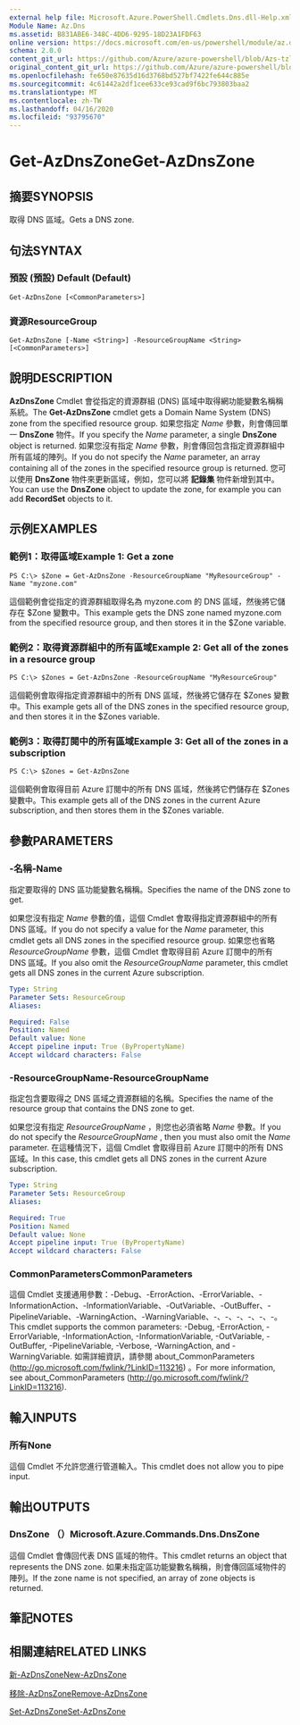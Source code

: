 ```yaml
---
external help file: Microsoft.Azure.PowerShell.Cmdlets.Dns.dll-Help.xml
Module Name: Az.Dns
ms.assetid: B831ABE6-348C-4DD6-9295-18D23A1FDF63
online version: https://docs.microsoft.com/en-us/powershell/module/az.dns/get-azdnszone
schema: 2.0.0
content_git_url: https://github.com/Azure/azure-powershell/blob/Azs-tzl/src/Dns/Dns/help/Get-AzDnsZone.md
original_content_git_url: https://github.com/Azure/azure-powershell/blob/Azs-tzl/src/Dns/Dns/help/Get-AzDnsZone.md
ms.openlocfilehash: fe650e87635d16d3768bd527bf7422fe644c885e
ms.sourcegitcommit: 4c61442a2df1cee633ce93cad9f6bc793803baa2
ms.translationtype: MT
ms.contentlocale: zh-TW
ms.lasthandoff: 04/16/2020
ms.locfileid: "93795670"
---
```

# <span data-ttu-id="d0146-101">Get-AzDnsZone</span><span class="sxs-lookup"><span data-stu-id="d0146-101">Get-AzDnsZone</span></span>

## <span data-ttu-id="d0146-102">摘要</span><span class="sxs-lookup"><span data-stu-id="d0146-102">SYNOPSIS</span></span>
<span data-ttu-id="d0146-103">取得 DNS 區域。</span><span class="sxs-lookup"><span data-stu-id="d0146-103">Gets a DNS zone.</span></span>

## <span data-ttu-id="d0146-104">句法</span><span class="sxs-lookup"><span data-stu-id="d0146-104">SYNTAX</span></span>

### <span data-ttu-id="d0146-105">預設 (預設) </span><span class="sxs-lookup"><span data-stu-id="d0146-105">Default (Default)</span></span>
```
Get-AzDnsZone [<CommonParameters>]
```

### <span data-ttu-id="d0146-106">資源</span><span class="sxs-lookup"><span data-stu-id="d0146-106">ResourceGroup</span></span>
```
Get-AzDnsZone [-Name <String>] -ResourceGroupName <String> [<CommonParameters>]
```

## <span data-ttu-id="d0146-107">說明</span><span class="sxs-lookup"><span data-stu-id="d0146-107">DESCRIPTION</span></span>
<span data-ttu-id="d0146-108">**AzDnsZone** Cmdlet 會從指定的資源群組 (DNS) 區域中取得網功能變數名稱稱系統。</span><span class="sxs-lookup"><span data-stu-id="d0146-108">The **Get-AzDnsZone** cmdlet gets a Domain Name System (DNS) zone from the specified resource group.</span></span>
<span data-ttu-id="d0146-109">如果您指定 *Name* 參數，則會傳回單一 **DnsZone** 物件。</span><span class="sxs-lookup"><span data-stu-id="d0146-109">If you specify the *Name* parameter, a single **DnsZone** object is returned.</span></span>
<span data-ttu-id="d0146-110">如果您沒有指定 *Name* 參數，則會傳回包含指定資源群組中所有區域的陣列。</span><span class="sxs-lookup"><span data-stu-id="d0146-110">If you do not specify the *Name* parameter, an array containing all of the zones in the specified resource group is returned.</span></span>
<span data-ttu-id="d0146-111">您可以使用 **DnsZone** 物件來更新區域，例如，您可以將 **記錄集** 物件新增到其中。</span><span class="sxs-lookup"><span data-stu-id="d0146-111">You can use the **DnsZone** object to update the zone, for example you can add **RecordSet** objects to it.</span></span>

## <span data-ttu-id="d0146-112">示例</span><span class="sxs-lookup"><span data-stu-id="d0146-112">EXAMPLES</span></span>

### <span data-ttu-id="d0146-113">範例1：取得區域</span><span class="sxs-lookup"><span data-stu-id="d0146-113">Example 1: Get a zone</span></span>
```
PS C:\> $Zone = Get-AzDnsZone -ResourceGroupName "MyResourceGroup" -Name "myzone.com"
```

<span data-ttu-id="d0146-114">這個範例會從指定的資源群組取得名為 myzone.com 的 DNS 區域，然後將它儲存在 $Zone 變數中。</span><span class="sxs-lookup"><span data-stu-id="d0146-114">This example gets the DNS zone named myzone.com from the specified resource group, and then stores it in the $Zone variable.</span></span>

### <span data-ttu-id="d0146-115">範例2：取得資源群組中的所有區域</span><span class="sxs-lookup"><span data-stu-id="d0146-115">Example 2: Get all of the zones in a resource group</span></span>
```
PS C:\> $Zones = Get-AzDnsZone -ResourceGroupName "MyResourceGroup"
```

<span data-ttu-id="d0146-116">這個範例會取得指定資源群組中的所有 DNS 區域，然後將它儲存在 $Zones 變數中。</span><span class="sxs-lookup"><span data-stu-id="d0146-116">This example gets all of the DNS zones in the specified resource group, and then stores it in the $Zones variable.</span></span>

### <span data-ttu-id="d0146-117">範例3：取得訂閱中的所有區域</span><span class="sxs-lookup"><span data-stu-id="d0146-117">Example 3: Get all of the zones in a subscription</span></span>
```
PS C:\> $Zones = Get-AzDnsZone
```

<span data-ttu-id="d0146-118">這個範例會取得目前 Azure 訂閱中的所有 DNS 區域，然後將它們儲存在 $Zones 變數中。</span><span class="sxs-lookup"><span data-stu-id="d0146-118">This example gets all of the DNS zones in the current Azure subscription, and then stores them in the $Zones variable.</span></span>

## <span data-ttu-id="d0146-119">參數</span><span class="sxs-lookup"><span data-stu-id="d0146-119">PARAMETERS</span></span>

### <span data-ttu-id="d0146-120">-名稱</span><span class="sxs-lookup"><span data-stu-id="d0146-120">-Name</span></span>
<span data-ttu-id="d0146-121">指定要取得的 DNS 區功能變數名稱稱。</span><span class="sxs-lookup"><span data-stu-id="d0146-121">Specifies the name of the DNS zone to get.</span></span>

<span data-ttu-id="d0146-122">如果您沒有指定 *Name* 參數的值，這個 Cmdlet 會取得指定資源群組中的所有 DNS 區域。</span><span class="sxs-lookup"><span data-stu-id="d0146-122">If you do not specify a value for the *Name* parameter, this cmdlet gets all DNS zones in the specified resource group.</span></span>
<span data-ttu-id="d0146-123">如果您也省略 *ResourceGroupName* 參數，這個 Cmdlet 會取得目前 Azure 訂閱中的所有 DNS 區域。</span><span class="sxs-lookup"><span data-stu-id="d0146-123">If you also omit the *ResourceGroupName* parameter, this cmdlet gets all DNS zones in the current Azure subscription.</span></span>

```yaml
Type: String
Parameter Sets: ResourceGroup
Aliases: 

Required: False
Position: Named
Default value: None
Accept pipeline input: True (ByPropertyName)
Accept wildcard characters: False
```

### <span data-ttu-id="d0146-124">-ResourceGroupName</span><span class="sxs-lookup"><span data-stu-id="d0146-124">-ResourceGroupName</span></span>
<span data-ttu-id="d0146-125">指定包含要取得之 DNS 區域之資源群組的名稱。</span><span class="sxs-lookup"><span data-stu-id="d0146-125">Specifies the name of the resource group that contains the DNS zone to get.</span></span>

<span data-ttu-id="d0146-126">如果您沒有指定 *ResourceGroupName* ，則您也必須省略 *Name* 參數。</span><span class="sxs-lookup"><span data-stu-id="d0146-126">If you do not specify the *ResourceGroupName* , then you must also omit the *Name* parameter.</span></span>
<span data-ttu-id="d0146-127">在這種情況下，這個 Cmdlet 會取得目前 Azure 訂閱中的所有 DNS 區域。</span><span class="sxs-lookup"><span data-stu-id="d0146-127">In this case, this cmdlet gets all DNS zones in the current Azure subscription.</span></span>

```yaml
Type: String
Parameter Sets: ResourceGroup
Aliases: 

Required: True
Position: Named
Default value: None
Accept pipeline input: True (ByPropertyName)
Accept wildcard characters: False
```

### <span data-ttu-id="d0146-128">CommonParameters</span><span class="sxs-lookup"><span data-stu-id="d0146-128">CommonParameters</span></span>
<span data-ttu-id="d0146-129">這個 Cmdlet 支援通用參數：-Debug、-ErrorAction、-ErrorVariable、-InformationAction、-InformationVariable、-OutVariable、-OutBuffer、-PipelineVariable、-WarningAction、-WarningVariable、-、-、-、-、-、-。</span><span class="sxs-lookup"><span data-stu-id="d0146-129">This cmdlet supports the common parameters: -Debug, -ErrorAction, -ErrorVariable, -InformationAction, -InformationVariable, -OutVariable, -OutBuffer, -PipelineVariable, -Verbose, -WarningAction, and -WarningVariable.</span></span> <span data-ttu-id="d0146-130">如需詳細資訊，請參閱 about_CommonParameters (http://go.microsoft.com/fwlink/?LinkID=113216) 。</span><span class="sxs-lookup"><span data-stu-id="d0146-130">For more information, see about_CommonParameters (http://go.microsoft.com/fwlink/?LinkID=113216).</span></span>

## <span data-ttu-id="d0146-131">輸入</span><span class="sxs-lookup"><span data-stu-id="d0146-131">INPUTS</span></span>

### <span data-ttu-id="d0146-132">所有</span><span class="sxs-lookup"><span data-stu-id="d0146-132">None</span></span>
<span data-ttu-id="d0146-133">這個 Cmdlet 不允許您進行管道輸入。</span><span class="sxs-lookup"><span data-stu-id="d0146-133">This cmdlet does not allow you to pipe input.</span></span>

## <span data-ttu-id="d0146-134">輸出</span><span class="sxs-lookup"><span data-stu-id="d0146-134">OUTPUTS</span></span>

### <span data-ttu-id="d0146-135">DnsZone （）</span><span class="sxs-lookup"><span data-stu-id="d0146-135">Microsoft.Azure.Commands.Dns.DnsZone</span></span>
<span data-ttu-id="d0146-136">這個 Cmdlet 會傳回代表 DNS 區域的物件。</span><span class="sxs-lookup"><span data-stu-id="d0146-136">This cmdlet returns an object that represents the DNS zone.</span></span>
<span data-ttu-id="d0146-137">如果未指定區功能變數名稱稱，則會傳回區域物件的陣列。</span><span class="sxs-lookup"><span data-stu-id="d0146-137">If the zone name is not specified, an array of zone objects is returned.</span></span>

## <span data-ttu-id="d0146-138">筆記</span><span class="sxs-lookup"><span data-stu-id="d0146-138">NOTES</span></span>

## <span data-ttu-id="d0146-139">相關連結</span><span class="sxs-lookup"><span data-stu-id="d0146-139">RELATED LINKS</span></span>

[<span data-ttu-id="d0146-140">新-AzDnsZone</span><span class="sxs-lookup"><span data-stu-id="d0146-140">New-AzDnsZone</span></span>](./New-AzDnsZone.md)

[<span data-ttu-id="d0146-141">移除-AzDnsZone</span><span class="sxs-lookup"><span data-stu-id="d0146-141">Remove-AzDnsZone</span></span>](./Remove-AzDnsZone.md)

[<span data-ttu-id="d0146-142">Set-AzDnsZone</span><span class="sxs-lookup"><span data-stu-id="d0146-142">Set-AzDnsZone</span></span>](./Set-AzDnsZone.md)

